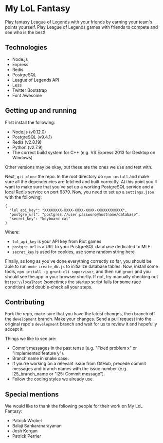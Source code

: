My LoL Fantasy
==============
Play fantasy League of Legends with your friends by earning your team's points yourself. Play League of Legends games with friends to compete and see who is the best!

Technologies
------------
- Node.js
- Express
- Redis
- PostgreSQL
- League of Legends API
- Less
- Twitter Bootstrap
- Font Awesome

Getting up and running
----------------------
First install the following:
- Node.js (v0.12.0)
- PostgreSQL (v9.4.1)
- Redis (v2.8.19)
- Python (v2.7.9)
- The correct build system for C++ (e.g. VS Express 2013 for Desktop on Windows)

Other versions may be okay, but these are the ones we use and test with.

Next, `git clone` the repo. In the root directory do `npm install` and make sure all the dependencies are fetched and built correctly. At this point
you'll want to make sure that you've set up a working PostgreSQL service and a local Redis service on port 6379. Now, you need to set up a `settings.json`
with the following:

```
{
  "lol_api_key": "XXXXXXXX-XXXX-XXXX-XXXX-XXXXXXXXXXXX",
  "postgre_url": "postgres://user:password@hostname/database",
  "secret_key": "keyboard cat"
}
```

Where:
- `lol_api_key` is your API key from Riot games
- `postgre_url` is a URL to your PostgreSQL database dedicated to MLF
- `secret_key` is used for cookies, use some random string here

Finally, as long as you've done everything correctly so far, you should be able to run `node create_db.js` to initialize database tables. Now, install
some tools, `npm install -g grunt-cli supervisor`, and then run `grunt` and you should see the app in your browser shortly. If not, try manually checking out
`https:\\localhost` (sometimes the startup script fails for some race condition) and double-check all your steps.

Contributing
------------
Fork the repo, make sure that you have the latest changes, then branch off the `development` branch. Make your changes. Send a pull request
into the original repo's `development` branch and wait for us to review it and hopefully accept it.

Things we like to see are:
- Commit messages in the past tense (e.g. "Fixed problem x" or "Implemented feature y").
- Branch name in snake case.
- If you're working on a relevant issue from GitHub, precede commit messages and branch names with the issue number (e.g. I25_branch_name or "I25: Commit message").
- Follow the coding styles we already use.

Special mentions
----------------
We would like to thank the following people for their work on My LoL Fantasy:
- Patrick Wrobel
- Balaji Sankaranarayanan
- Josh Kergan
- Patrick Perrier
